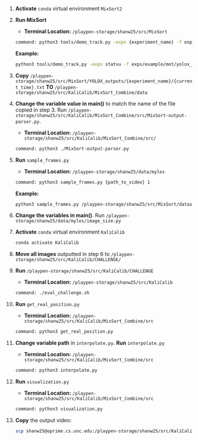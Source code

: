 1. **Activate** `conda` virtual environment `MixSort2`
2. **Run MixSort**
    - **Terminal Location:** `/playpen-storage/shanw25/src/MixSort`
    
    ```bash
    command: python3 tools/demo_track.py -expn {experiment_name} -f exps/example/mot/yolox_x_sportsmot.py -c pretrained/yolox_x_sports_mix.pth.tar -n MixFormer_sports_mix.pth.tar --path {path_to_video} --save_result video
    ```
    **Example:**
    ```bash
    python3 tools/demo_track.py -expn statvu -f exps/example/mot/yolox_x_sportsmot.py -c pretrained/yolox_x_sports_mix.pth.tar -n MixFormer_sports_mix.pth.tar --path ./datasets/statvu/a.mp4 --save_result video
    ```

3. **Copy** `/playpen-storage/shanw25/src/MixSort/YOLOX_outputs/{experiment_name}/{current_time}.txt` **TO** `/playpen-storage/shanw25/src/KaliCalib/MixSort_Combine/data`
4. **Change the variable value in main()** to match the name of the file copied in step 3. Run `/playpen-storage/shanw25/src/KaliCalib/MixSort_Combine/src/MixSort-output-parser.py`.

    - **Terminal Location:** `/playpen-storage/shanw25/src/KaliCalib/MixSort_Combine/src/`
    ```bash
    command: python3 ./MixSort-output-parser.py
    ```

5. **Run** `sample_frames.py`
    - **Terminal Location:** `/playpen-storage/shanw25/data/myles`
    
    ```bash
    command: python3 sample_frames.py {path_to_video} 1
    ```
    **Example:**
    ```bash
    python3 sample_frames.py /playpen-storage/shanw25/src/MixSort/datasets/statvu/a.mp4 1
    ```

6. **Change the variables in main()**. Run `/playpen-storage/shanw25/data/myles/image_size.py`
7. **Activate** `conda` virtual environment `KaliCalib`
    ```bash
    conda activate KaliCalib
    ```

8. **Move all images** outputted in step 6 to `/playpen-storage/shanw25/src/KaliCalib/CHALLENGE/`
9. **Run** `/playpen-storage/shanw25/src/KaliCalib/CHALLENGE`
    - **Terminal Location:** `/playpen-storage/shanw25/src/KaliCalib`
    ```bash
    command: ./eval_challenge.sh
    ```

10. **Run** `get_real_position.py`
    - **Terminal Location:** `/playpen-storage/shanw25/src/KaliCalib/MixSort_Combine/src`
    ```bash
    command: python3 get_real_position.py
    ```

11. **Change variable path** in `interpolate.py`. **Run** `interpolate.py`
    - **Terminal Location:** `/playpen-storage/shanw25/src/KaliCalib/MixSort_Combine/src`
    ```bash
    command: python3 interpolate.py
    ```

12. **Run** `visualization.py`
    - **Terminal Location:** `/playpen-storage/shanw25/src/KaliCalib/MixSort_Combine/src`
    ```bash
    command: python3 visualization.py
    ```

13. **Copy** the output video:
    ```bash
    scp shanw25@oprime.cs.unc.edu:/playpen-storage/shanw25/src/KaliCalib/MixSort_Combine/outputs/output_video.avi /Users/shanw25/Desktop/
    ```
